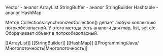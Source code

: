 Vector - аналог ArrayList
StringBuffer - аналог StringBuilder
Hashtable - аналог HashMap

Метод Collections.synchronizedCollection() делает любую коллекцию потокобезопасной. У этого метода есть аналоги для map, list, set etc.
Оборачивает объект в потокобезопасный.

[[ArrayList]] [[StringBuilder]] [[HashMap]] [[Programming/Java/Многопоточность|Многопоточность]] 